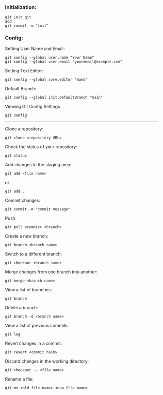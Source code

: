 
### Initialization:

```
git init git
add . 
git commit -m “init”
```

### Config:

Setting User Name and Email:

```
git config --global user.name "Your Name"
git config --global user.email "youremail@example.com"
```

Setting Text Editor:

```
git config --global core.editor "nano"
```

Default Branch:

```
git config --global init.defaultBranch "main"
```


Viewing Git Config Settings

```
git config
```


-----

Clone a repository:

```
git clone <repository URL>
```


Check the status of your repository:

```
git status
```


Add changes to the staging area:

```
git add <file name>
```

or

```
git add .
```


Commit changes:

```
git commit -m "commit message"
```


Push:

```
git pull <remote> <branch>
```


Create a new branch:

```
git branch <branch name>
```


Switch to a different branch:

```
git checkout <branch name>
```


Merge changes from one branch into another:

```
git merge <branch name>
```


View a list of branches:

```
git branch
```


Delete a branch:

```
git branch -d <branch name>
```


View a list of previous commits:

```
git log
```


Revert changes in a commit:

```
git revert <commit hash>
```


Discard changes in the working directory:

```
git checkout -- <file name>
```


Rename a file:

```
git mv <old file name> <new file name>
```


